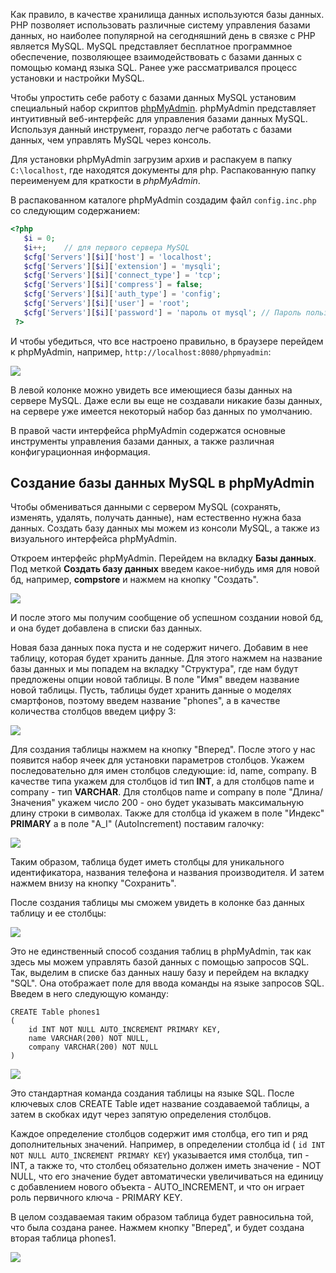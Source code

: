 Как правило, в качестве хранилища данных используются базы данных. PHP позволяет использовать различные систему управления базами данных, но наиболее популярной на сегодняшний день в связке с PHP является MySQL. MySQL представляет бесплатное программное обеспечение, позволяющее взаимодействовать с базами данных с помощью команд языка SQL. Ранее уже рассматривался процесс установки и настройки MySQL.

Чтобы упростить себе работу с базами данных MySQL установим специальный набор скриптов [phpMyAdmin](http://www.phpmyadmin.net/home_page/index.php). phpMyAdmin представляет интуитивный веб-интерфейс для управления базами данных MySQL. Используя данный инструмент, гораздо легче работать с базами данных, чем управлять MySQL через консоль.

Для установки phpMyAdmin загрузим архив и распакуем в папку `C:\localhost`, где находятся документы для php. Распакованную папку переименуем для краткости в *phpMyAdmin*.

В распакованном каталоге phpMyAdmin создадим файл `config.inc.php` со следующим содержанием:

```php
<?php
   $i = 0;
   $i++;    // для первого сервера MySQL
   $cfg['Servers'][$i]['host'] = 'localhost';
   $cfg['Servers'][$i]['extension'] = 'mysqli';
   $cfg['Servers'][$i]['connect_type'] = 'tcp';
   $cfg['Servers'][$i]['compress'] = false;
   $cfg['Servers'][$i]['auth_type'] = 'config';
   $cfg['Servers'][$i]['user'] = 'root';
   $cfg['Servers'][$i]['password'] = 'пароль от mysql'; // Пароль пользователя root
 ?>
```

И чтобы убедиться, что все настроено правильно, в браузере перейдем к phpMyAdmin, например, `http://localhost:8080/phpmyadmin`:

![](https://metanit.com/web/php/pics/6.1.png)

В левой колонке можно увидеть все имеющиеся базы данных на сервере MySQL. Даже если вы еще не создавали никакие базы данных, на сервере уже имеется некоторый набор баз данных по умолчанию.

В правой части интерфейса phpMyAdmin содержатся основные инструменты управления базами данных, а также различная конфигурационная информация.

## Создание базы данных MySQL в phpMyAdmin

Чтобы обмениваться данными с сервером MySQL (сохранять, изменять, удалять, получать данные), нам естественно нужна база данных. Создать базу данных мы можем из консоли MySQL, а также из визуального интерфейса phpMyAdmin.

Откроем интерфейс phpMyAdmin. Перейдем на вкладку **Базы данных**. Под меткой **Создать базу данных** введем какое-нибудь имя для новой бд, например, **compstore** и нажмем на кнопку "Создать".

![](https://metanit.com/web/php/pics/6.2.png)

И после этого мы получим сообщение об успешном создании новой бд, и она будет добавлена в списки баз данных.

Новая база данных пока пуста и не содержит ничего. Добавим в нее таблицу, которая будет хранить данные. Для этого нажмем на название базы данных и мы попадем на вкладку "Структура", где нам будут предложены опции новой таблицы. В поле "Имя" введем название новой таблицы. Пусть, таблицы будет хранить данные о моделях смартфонов, поэтому введем название "phones", а в качестве количества столбцов введем цифру 3:

![](https://metanit.com/web/php/pics/6.4.png)

Для создания таблицы нажмем на кнопку "Вперед". После этого у нас появится набор ячеек для установки параметров столбцов. Укажем последовательно для имен столбцов следующие: id, name, company. В качестве типа укажем для столбцов id тип **INT**, а для столбцов name и company - тип **VARCHAR**. Для столбцов name и company в поле "Длина/Значения" укажем число 200 - оно будет указывать максимальную длину строки в символах. Также для столбца id укажем в поле "Индекс" **PRIMARY** а в поле "A_I" (AutoIncrement) поставим галочку:

![](https://metanit.com/web/php/pics/6.5.png)

Таким образом, таблица будет иметь столбцы для уникального идентификатора, названия телефона и названия производителя. И затем нажмем внизу на кнопку "Сохранить".

После создания таблицы мы сможем увидеть в колонке баз данных таблицу и ее столбцы:

![](https://metanit.com/web/php/pics/6.6.png)

Это не единственный способ создания таблиц в phpMyAdmin, так как здесь мы можем управлять базой данных с помощью запросов SQL. Так, выделим в списке баз данных нашу базу и перейдем на вкладку "SQL". Она отображает поле для ввода команды на языке запросов SQL. Введем в него следующую команду:

```mysql
CREATE Table phones1
(
    id INT NOT NULL AUTO_INCREMENT PRIMARY KEY,
    name VARCHAR(200) NOT NULL,
    company VARCHAR(200) NOT NULL
)
```

![](https://metanit.com/web/php/pics/6.7.png)

Это стандартная команда создания таблицы на языке SQL. После ключевых слов CREATE Table идет название создаваемой таблицы, а затем в скобках идут через запятую определения столбцов.

Каждое определение столбцов содержит имя столбца, его тип и ряд дополнительных значений. Например, в определении столбца id ( `id INT NOT NULL AUTO_INCREMENT PRIMARY KEY`) указывается имя столбца, тип - INT, а также то, что столбец обязательно должен иметь значение - NOT NULL, что его значение будет автоматически увеличиваться на единицу с добавлением нового объекта - AUTO_INCREMENT, и что он играет роль первичного ключа - PRIMARY KEY.

В целом создаваемая таким образом таблица будет равносильна той, что была создана ранее. Нажмем кнопку "Вперед", и будет создана вторая таблица phones1.

![](https://metanit.com/web/php/pics/6.8.png)